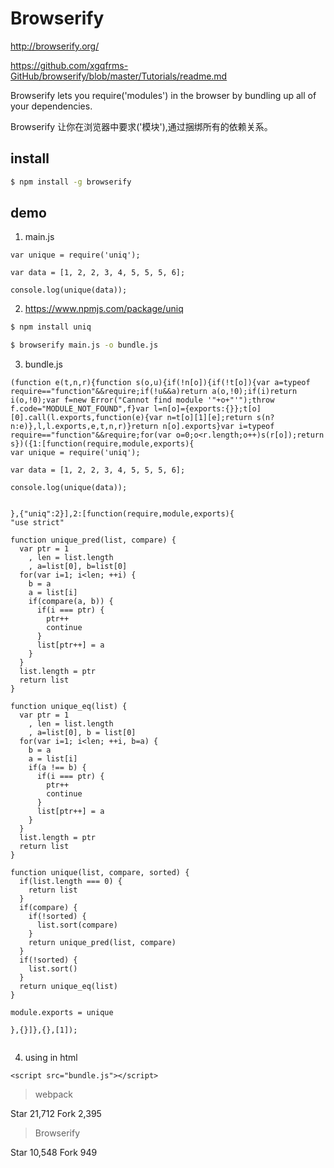 # Browserify  

http://browserify.org/  

https://github.com/xgqfrms-GitHub/browserify/blob/master/Tutorials/readme.md  



Browserify lets you require('modules') in the browser by bundling up all of your dependencies.  

Browserify 让你在浏览器中要求('模块'),通过捆绑所有的依赖关系。


## install  

```sh
$ npm install -g browserify

``` 

## demo  


1. main.js  

```codes
var unique = require('uniq');

var data = [1, 2, 2, 3, 4, 5, 5, 5, 6];

console.log(unique(data));
``` 


2. https://www.npmjs.com/package/uniq  

```sh
$ npm install uniq

$ browserify main.js -o bundle.js
``` 

3. bundle.js  

```codes
(function e(t,n,r){function s(o,u){if(!n[o]){if(!t[o]){var a=typeof require=="function"&&require;if(!u&&a)return a(o,!0);if(i)return i(o,!0);var f=new Error("Cannot find module '"+o+"'");throw f.code="MODULE_NOT_FOUND",f}var l=n[o]={exports:{}};t[o][0].call(l.exports,function(e){var n=t[o][1][e];return s(n?n:e)},l,l.exports,e,t,n,r)}return n[o].exports}var i=typeof require=="function"&&require;for(var o=0;o<r.length;o++)s(r[o]);return s})({1:[function(require,module,exports){
var unique = require('uniq');

var data = [1, 2, 2, 3, 4, 5, 5, 5, 6];

console.log(unique(data));


},{"uniq":2}],2:[function(require,module,exports){
"use strict"

function unique_pred(list, compare) {
  var ptr = 1
    , len = list.length
    , a=list[0], b=list[0]
  for(var i=1; i<len; ++i) {
    b = a
    a = list[i]
    if(compare(a, b)) {
      if(i === ptr) {
        ptr++
        continue
      }
      list[ptr++] = a
    }
  }
  list.length = ptr
  return list
}

function unique_eq(list) {
  var ptr = 1
    , len = list.length
    , a=list[0], b = list[0]
  for(var i=1; i<len; ++i, b=a) {
    b = a
    a = list[i]
    if(a !== b) {
      if(i === ptr) {
        ptr++
        continue
      }
      list[ptr++] = a
    }
  }
  list.length = ptr
  return list
}

function unique(list, compare, sorted) {
  if(list.length === 0) {
    return list
  }
  if(compare) {
    if(!sorted) {
      list.sort(compare)
    }
    return unique_pred(list, compare)
  }
  if(!sorted) {
    list.sort()
  }
  return unique_eq(list)
}

module.exports = unique

},{}]},{},[1]);


``` 

4. using in html 

```codes
<script src="bundle.js"></script>
``` 




> webpack  

Star 21,712
Fork 2,395

> Browserify  

Star 10,548
Fork 949




